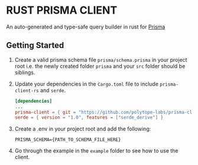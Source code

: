 # RUST PRISMA CLIENT

An auto-generated and type-safe query builder  in rust for [Prisma](https://prisma.io)

## Getting Started

1. Create a valid prisma schema file `prisma/schema.prisma` in your project root i.e. the newly created folder `prisma` and your `src`
folder should be siblings.

2. Update your dependencies in the `Cargo.toml` file to include `prisma-client-rs` and `serde`.
    ```toml
    [dependencies]
   ...
    prisma-client = { git = "https://github.com/polytope-labs/prisma-client-rs", branch = "master" }
    serde = { version = "1.0", features = ["serde_derive"] }
    ```
3. Create a .env in your project root and add the following:
   ```
   PRISMA_SCHEMA={PATH_TO_SCHEMA_FILE_HERE}
   ```
4. Go through the example in the `example` folder to see how to use the client.   